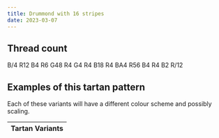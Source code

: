 ```yaml
---
title: Drummond with 16 stripes
date: 2023-03-07
---
```



## Thread count
B/4 R12 B4 R6 G48 R4 G4 R4 B18 R4 BA4 R56 B4 R4 B2 R/12

## Examples of this tartan pattern
Each of these variants will have a different colour scheme and possibly scaling.

| Tartan Variants |
|---------|
